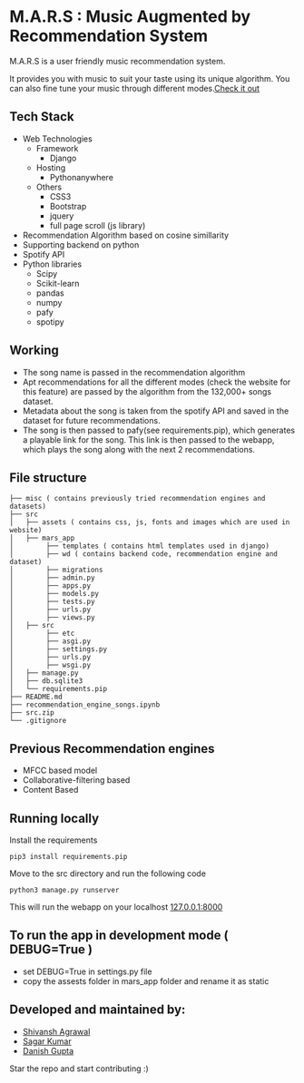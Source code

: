 # M.A.R.S : Music Augmented by Recommendation System

M.A.R.S is a user friendly music recommendation system.

It provides you with music to
suit your taste using its unique algorithm. You can also fine tune your music through different modes.[Check it out](https://marsrd.pythonanywhere.com)

## Tech Stack
- Web Technologies 
    - Framework
        - Django
    - Hosting
        - Pythonanywhere
    - Others
        - CSS3
        - Bootstrap
        - jquery
        - full page scroll (js library)
- Recommendation Algorithm based on cosine simillarity
- Supporting backend on python
- Spotify API
- Python libraries
    - Scipy
    - Scikit-learn
    - pandas
    - numpy
    - pafy
    - spotipy

## Working
- The song name is passed in the recommendation algorithm
- Apt recommendations for all the different modes (check the website for this feature) are passed by the algorithm from the 132,000+ songs dataset.
- Metadata about the song is taken from the spotify API and saved in the dataset for future recommendations.
- The song is then passed to pafy(see requirements.pip), which generates a playable link for the song. This link is then passed to the webapp, which plays the song along with the next 2 recommendations.

## File structure
```
├── misc ( contains previously tried recommendation engines and datasets)
├── src
│   ├── assets ( contains css, js, fonts and images which are used in website)
│   ├── mars_app
│        ├── templates ( contains html templates used in django)
│        ├── wd ( contains backend code, recommendation engine and dataset)
│        ├── migrations
│        ├── admin.py
│        ├── apps.py
│        ├── models.py
│        ├── tests.py
│        ├── urls.py
│        ├── views.py
│   ├── src
│        ├── etc
│        ├── asgi.py
│        ├── settings.py
│        ├── urls.py
│        ├── wsgi.py
│   ├── manage.py
│   ├── db.sqlite3
│   └── requirements.pip
├── README.md
├── recommendation_engine_songs.ipynb
├── src.zip
└── .gitignore
```

## Previous Recommendation engines
- MFCC based model
- Collaborative-filtering based
- Content Based

## Running locally
Install the requirements 
```
pip3 install requirements.pip
```
Move to the src directory and run the following code
```
python3 manage.py runserver
```
This will run the webapp on your localhost [127.0.0.1:8000](http://127.0.0.1:8000)

## To run the app in development mode ( DEBUG=True )
- set DEBUG=True in settings.py file
- copy the assests folder in mars_app folder and rename it as static

## Developed and maintained by:
- [Shivansh Agrawal](https://github.com/coastaldemigod)
- [Sagar Kumar](https://github.com/sagarsk007)
- [Danish Gupta](https://github.com/)

Star the repo and start contributing :)

